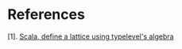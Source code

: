 # References

[1]. [Scala, define a lattice using typelevel's algebra](https://stackoverflow.com/questions/46512998/scala-define-a-lattice-using-typelevels-algebra/46516390#46516390)
